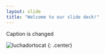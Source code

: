 ```yaml
---
layout: slide
title: "Welcome to our slide deck!"
---
```


Caption is changed

![luchadortocat](https://octodex.github.com/images/luchadortocat.png)
{: .center}

